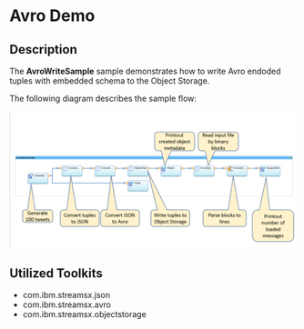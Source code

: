 # Avro Demo

## Description
The **AvroWriteSample** sample demonstrates how to write 
Avro endoded tuples with embedded schema to the Object Storage.

The following diagram describes the sample flow:

![Import](/com.ibm.streamsx.objectstorage/doc/images/AvroWriteSample.png)

## Utilized Toolkits
 - com.ibm.streamsx.json
 - com.ibm.streamsx.avro
 - com.ibm.streamsx.objectstorage